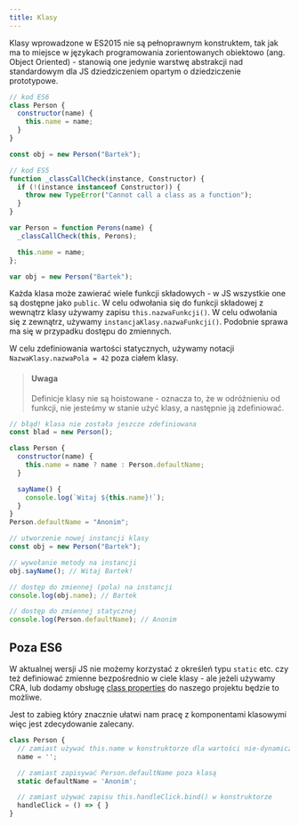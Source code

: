 ```yaml
---
title: Klasy
---
```


Klasy wprowadzone w ES2015 nie są pełnoprawnym konstruktem, tak jak ma to miejsce w językach programowania zorientowanych obiektowo (ang. Object Oriented) - stanowią one jedynie warstwę abstrakcji nad standardowym dla JS dziedziczeniem opartym o dziedziczenie prototypowe.

```jsx
// kod ES6
class Person {
  constructor(name) {
    this.name = name;
  }
}              

const obj = new Person("Bartek");
```

```jsx
// kod ES5
function _classCallCheck(instance, Constructor) { 
  if (!(instance instanceof Constructor)) { 
    throw new TypeError("Cannot call a class as a function"); 
  } 
}

var Person = function Perons(name) {
  _classCallCheck(this, Perons);

  this.name = name;
};

var obj = new Person("Bartek");
```

Każda klasa może zawierać wiele funkcji składowych - w JS wszystkie one są dostępne jako `public`. W celu odwołania się do funkcji składowej z wewnątrz klasy używamy zapisu `this.nazwaFunkcji()`. W celu odwołania się z zewnątrz, używamy `instancjaKlasy.nazwaFunkcji()`. Podobnie sprawa ma się w przypadku dostępu do zmiennych.

W celu zdefiniowania wartości statycznych, używamy notacji `NazwaKlasy.nazwaPola = 42` poza ciałem klasy.

> #### Uwaga
> Definicje klasy nie są hoistowane - oznacza to, że w odróżnieniu od funkcji, nie jesteśmy w stanie użyć klasy, a następnie ją zdefiniować.

```jsx
// błąd! klasa nie została jeszcze zdefiniowana
const blad = new Person();

class Person {
  constructor(name) {
    this.name = name ? name : Person.defaultName;
  }

  sayName() {
    console.log(`Witaj ${this.name}!`);
  }
}                    
Person.defaultName = "Anonim";

// utworzenie nowej instancji klasy
const obj = new Person("Bartek");

// wywołanie metody na instancji
obj.sayName(); // Witaj Bartek!

// dostęp do zmiennej (pola) na instancji
console.log(obj.name); // Bartek

// dostęp do zmiennej statycznej
console.log(Person.defaultName); // Anonim
```

## Poza ES6

W aktualnej wersji JS nie możemy korzystać z określeń typu `static` etc. czy też definiować zmienne bezpośrednio w ciele klasy - ale jeżeli używamy CRA, lub dodamy obsługę [class properties](https://babeljs.io/docs/plugins/transform-class-properties/) do naszego projektu będzie to możliwe.

Jest to zabieg który znacznie ułatwi nam pracę z komponentami klasowymi więc jest zdecydowanie zalecany.

```jsx
class Person {
  // zamiast używać this.name w konstruktorze dla wartości nie-dynamicznych
  name = '';

  // zamiast zapisywać Person.defaultName poza klasą
  static defaultName = 'Anonim';

  // zamiast używać zapisu this.handleClick.bind() w konstruktorze
  handleClick = () => { }
}
```